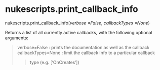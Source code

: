 # nukescripts.print_callback_info
nukescripts.print_callback_info(_verbose =False_, _callbackTypes =None_)

Returns a list of all currently active callbacks, with the following optional arguments:
> verbose=False : prints the documentation as well as the callback callbackTypes=None : limit the callback info to a particular callback
>
>> type (e.g. [‘OnCreates’])